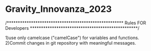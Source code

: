 # Gravity_Innovanza_2023


/*****************************************************           Rules FOR Developers             *************************************************/

1)use only camelcase ("camelCase") for variables and functions.                                                                                                           
2)Commit changes in git repository with meaningful messages.
